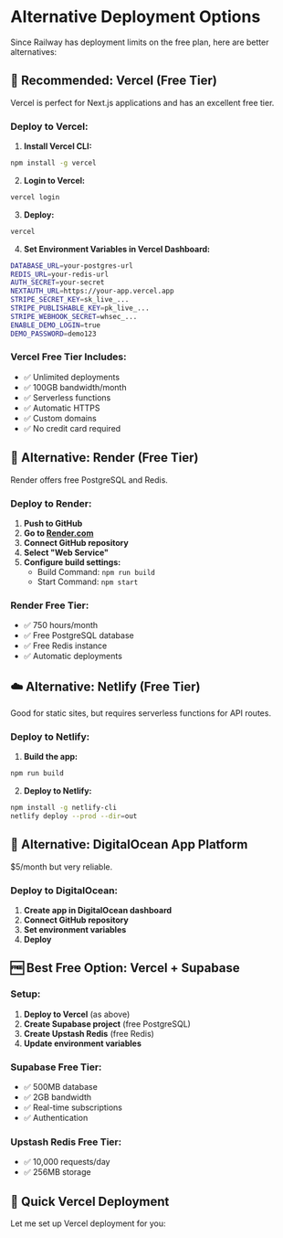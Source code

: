 # Alternative Deployment Options

Since Railway has deployment limits on the free plan, here are better alternatives:

## 🚀 Recommended: Vercel (Free Tier)

Vercel is perfect for Next.js applications and has an excellent free tier.

### Deploy to Vercel:

1. **Install Vercel CLI:**
```bash
npm install -g vercel
```

2. **Login to Vercel:**
```bash
vercel login
```

3. **Deploy:**
```bash
vercel
```

4. **Set Environment Variables in Vercel Dashboard:**
```bash
DATABASE_URL=your-postgres-url
REDIS_URL=your-redis-url
AUTH_SECRET=your-secret
NEXTAUTH_URL=https://your-app.vercel.app
STRIPE_SECRET_KEY=sk_live_...
STRIPE_PUBLISHABLE_KEY=pk_live_...
STRIPE_WEBHOOK_SECRET=whsec_...
ENABLE_DEMO_LOGIN=true
DEMO_PASSWORD=demo123
```

### Vercel Free Tier Includes:
- ✅ Unlimited deployments
- ✅ 100GB bandwidth/month
- ✅ Serverless functions
- ✅ Automatic HTTPS
- ✅ Custom domains
- ✅ No credit card required

## 🐳 Alternative: Render (Free Tier)

Render offers free PostgreSQL and Redis.

### Deploy to Render:

1. **Push to GitHub**
2. **Go to [Render.com](https://render.com)**
3. **Connect GitHub repository**
4. **Select "Web Service"**
5. **Configure build settings:**
   - Build Command: `npm run build`
   - Start Command: `npm start`

### Render Free Tier:
- ✅ 750 hours/month
- ✅ Free PostgreSQL database
- ✅ Free Redis instance
- ✅ Automatic deployments

## ☁️ Alternative: Netlify (Free Tier)

Good for static sites, but requires serverless functions for API routes.

### Deploy to Netlify:

1. **Build the app:**
```bash
npm run build
```

2. **Deploy to Netlify:**
```bash
npm install -g netlify-cli
netlify deploy --prod --dir=out
```

## 🐳 Alternative: DigitalOcean App Platform

$5/month but very reliable.

### Deploy to DigitalOcean:

1. **Create app in DigitalOcean dashboard**
2. **Connect GitHub repository**
3. **Set environment variables**
4. **Deploy**

## 🆓 Best Free Option: Vercel + Supabase

### Setup:

1. **Deploy to Vercel** (as above)
2. **Create Supabase project** (free PostgreSQL)
3. **Create Upstash Redis** (free Redis)
4. **Update environment variables**

### Supabase Free Tier:
- ✅ 500MB database
- ✅ 2GB bandwidth
- ✅ Real-time subscriptions
- ✅ Authentication

### Upstash Redis Free Tier:
- ✅ 10,000 requests/day
- ✅ 256MB storage

## 🚀 Quick Vercel Deployment

Let me set up Vercel deployment for you:

